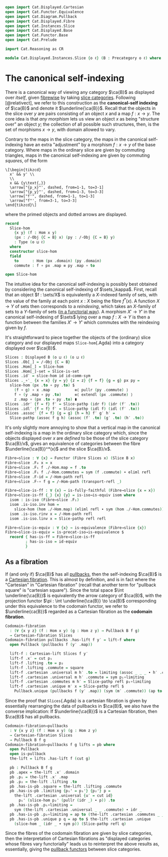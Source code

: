 ```agda
open import Cat.Displayed.Cartesian
open import Cat.Functor.Equivalence
open import Cat.Diagram.Pullback
open import Cat.Displayed.Fibre
open import Cat.Instances.Slice
open import Cat.Displayed.Base
open import Cat.Functor.Base
open import Cat.Prelude

import Cat.Reasoning as CR

module Cat.Displayed.Instances.Slice {o ℓ} (B : Precategory o ℓ) where
```

<!--
```agda
open Cartesian-fibration
open Cartesian-lift
open Displayed
open Cartesian
open Functor
open CR B
open /-Obj
```
-->

# The canonical self-indexing

There is a canonical way of viewing any category $\ca{B}$ as displayed
over _itself_, given [fibrewise] by taking [slice categories]. Following
[@relativect], we refer to this construction as the **canonical-self
indexing** of $\ca{B}$ and denote it $\underline{\ca{B}}$. Recall that
the objects in the slice over $y$ are pairs consisting of an object $x$
and a map $f : x \to y$. The core idea is that _any morphism_ lets us
view an object $x$ as being "structure over" an object $y$; the
collection of all possible such structures, then, is the set of
morphisms $x \to y$, with domain allowed to vary.

[fibrewise]: Cat.Displayed.Fibre.html
[slice categories]: Cat.Instances.Slice.html

Contrary to the maps in the slice category, the maps in the canonical
self-indexing have an extra "adjustment" by a morphism $f : x \to y$ of
the base category. Where maps in the ordinary slice are given by
commuting triangles, maps in the canonical self-indexing are given by
commuting _squares_, of the form

~~~{.quiver}
\[\begin{tikzcd}
  x' && y' \\
  \\
  x && {y\text{,}}
  \arrow["{p_x}"', dashed, from=1-1, to=3-1]
  \arrow["{p_y}"', dashed, from=1-3, to=3-3]
  \arrow["f'", dashed, from=1-1, to=1-3]
  \arrow["f"', from=3-1, to=3-3]
\end{tikzcd}\]
~~~

where the primed objects and dotted arrows are displayed.

```agda
record
  Slice-hom
    {x y} (f : Hom x y)
    (px : /-Obj {C = B} x) (py : /-Obj {C = B} y)
    : Type (o ⊔ ℓ)
  where
  constructor slice-hom
  field
    to      : Hom (px .domain) (py .domain)
    commute : f ∘ px .map ≡ py .map ∘ to

open Slice-hom
```

<!--
```agda
private unquoteDecl eqv = declare-record-iso eqv (quote Slice-hom)
```
-->

The intuitive idea for the canonical self-indexing is possibly best
obtained by considering the canonical self-indexing of $\sets_\kappa$.
First, recall that an object $f : \sets/X$ is equivalently a $X$-indexed
family of sets, with the value of the family at each point $x : X$ being
the fibre $f^*(x)$. A function $X \to Y$ of sets then corresponds to a
_reindexing_, which takes an $X$-family of sets to a $Y$-family of sets
([in a functorial way]). A morphism $X' \to Y'$ in the canonical
self-indexing of $\sets$ lying over a map $f : X \to Y$ is then a
function between the families $X' \to Y'$ which commutes with the
reindexing given by $f$.

[in a functorial way]: Cat.Instances.Slice.html#slices-of-sets

<!--
```agda
module _ {x y} {f g : Hom x y} {px : /-Obj x} {py : /-Obj y}
         {f′ : Slice-hom f px py} {g′ : Slice-hom g px py} where

  Slice-pathp : (p : f ≡ g) → (f′ .to ≡ g′ .to) → PathP (λ i → Slice-hom (p i) px py) f′ g′
  Slice-pathp p p′ i .to = p′ i
  Slice-pathp p p′ i .commute =
    is-prop→pathp
      (λ i → Hom-set _ _ (p i ∘ px .map) (py .map ∘ (p′ i)))
      (f′ .commute)
      (g′ .commute)
      i

module _ {x y} (f : Hom x y) (px : /-Obj x) (py : /-Obj y) where
  Slice-is-set : is-set (Slice-hom f px py)
  Slice-is-set = Iso→is-hlevel 2 eqv (hlevel 2)
    where open HLevel-instance
```
-->

It's straightforward to piece together the objects of the (ordinary)
slice category and our displayed maps `Slice-hom`{.Agda} into a category
displayed over $\ca{B}$.

```agda
Slices : Displayed B (o ⊔ ℓ) (o ⊔ ℓ)
Slices .Ob[_] = /-Obj {C = B}
Slices .Hom[_] = Slice-hom
Slices .Hom[_]-set = Slice-is-set
Slices .id′ = slice-hom id id-comm-sym
Slices ._∘′_ {x = x} {y = y} {z = z} {f = f} {g = g} px py =
  slice-hom (px .to ∘ py .to) $
    (f ∘ g) ∘ x .map           ≡⟨ pullr (py .commute) ⟩
    f ∘ (y .map ∘ py .to)      ≡⟨ extendl (px .commute) ⟩
    z .map ∘ (px .to ∘ py .to) ∎
Slices .idr′ {f = f} f′ = Slice-pathp (idr f) (idr (f′ .to))
Slices .idl′ {f = f} f′ = Slice-pathp (idl f) (idl (f′ .to))
Slices .assoc′ {f = f} {g = g} {h = h} f′ g′ h′ =
  Slice-pathp (assoc f g h) (assoc (f′ .to) (g′ .to) (h′ .to))
```

It's only slightly more annoying to show that a vertical map in the
canonical self-indexing is a map in the ordinary slice category which,
since the objects displayed over $x$ are _defined_ to be those of the
slice category $\ca{B}/x$, gives an equivalence of categories between
the fibre $\underline{\ca{B}}^*(x)$ and the slice $\ca{B}/x$.

```agda
Fibre→slice : ∀ {x} → Functor (Fibre Slices x) (Slice B x)
Fibre→slice .F₀ x = x
Fibre→slice .F₁ f ./-Hom.map = f .to
Fibre→slice .F₁ f ./-Hom.commutes = sym (f .commute) ∙ eliml refl
Fibre→slice .F-id = /-Hom-path refl
Fibre→slice .F-∘ f g = /-Hom-path (transport-refl _)

Fibre→slice-is-ff : ∀ {x} → is-fully-faithful (Fibre→slice {x = x})
Fibre→slice-is-ff {_} {x} {y} = is-iso→is-equiv isom where
  isom : is-iso (Fibre→slice .F₁)
  isom .is-iso.inv hom =
    slice-hom (hom ./-Hom.map) (eliml refl ∙ sym (hom ./-Hom.commutes))
  isom .is-iso.rinv x = /-Hom-path refl
  isom .is-iso.linv x = Slice-pathp refl refl

Fibre→slice-is-equiv : ∀ {x} → is-equivalence (Fibre→slice {x})
Fibre→slice-is-equiv = is-precat-iso→is-equivalence $
  record { has-is-ff = Fibre→slice-is-ff
         ; has-is-iso = id-equiv
         }
```

## As a fibration

If (and only if) $\ca{B}$ has all [pullbacks], then the self-indexing
$\ca{B}$ is a [Cartesian fibration]. This is almost by definition, and
is in fact where the "Cartesian" in "Cartesian fibration" (recall that
another term for "pullback square" is "cartesian square"). Since the
total space $\int \underline{\ca{B}}$ is equivalently the arrow category
of $\ca{B}$, with the projection functor $\pi : \int \underline{\ca{B}}
\to \ca{B}$ corresponding under this equivalence to the codomain
functor, we refer to $\underline{ca{B}}$ regarded as a Cartesian
fibration as the **codomain fibration**.

```agda
Codomain-fibration
  : (∀ {x y z} (f : Hom x y) (g : Hom z y) → Pullback B f g)
  → Cartesian-fibration Slices
Codomain-fibration pullbacks .has-lift f y′ = lift-f where
  open Pullback (pullbacks f (y′ .map))

  lift-f : Cartesian-lift Slices f y′
  lift-f .x′ = cut p₁
  lift-f .lifting .to = p₂
  lift-f .lifting .commute = square
  lift-f .cartesian .universal m h′ .to = limiting (assoc _ _ _ ∙ h′ .commute)
  lift-f .cartesian .universal m h′ .commute = sym p₁∘limiting
  lift-f .cartesian .commutes m h′ = Slice-pathp refl p₂∘limiting
  lift-f .cartesian .unique m′ x = Slice-pathp refl $
    Pullback.unique (pullbacks f (y′ .map)) (sym (m′ .commute)) (ap to x)
```

[pullbacks]: Cat.Diagram.Pullback.html
[Cartesian fibration]: Cat.Displayed.Cartesian.html

Since the proof that `Slices`{.Agda} is a cartesian fibration is given
by essentially rearranging the data of pullbacks in $\ca{B}$, we also
have the converse implication: If $\underline{\ca{B}}$ is a Cartesian
fibration, then $\ca{B}$ has all pullbacks.

```agda
Codomain-fibration→pullbacks
  : ∀ {x y z} (f : Hom x y) (g : Hom z y)
  → Cartesian-fibration Slices
  → Pullback B f g
Codomain-fibration→pullbacks f g lifts = pb where
  open Pullback
  open is-pullback
  the-lift = lifts .has-lift f (cut g)

  pb : Pullback B f g
  pb .apex = the-lift .x′ .domain
  pb .p₁ = the-lift .x′ .map
  pb .p₂ = the-lift .lifting .to
  pb .has-is-pb .square = the-lift .lifting .commute
  pb .has-is-pb .limiting {p₁' = p₁'} {p₂'} p =
    the-lift .cartesian .universal {u′ = cut id}
      p₁' (slice-hom p₂' (pullr (idr _) ∙ p)) .to
  pb .has-is-pb .p₁∘limiting =
    sym (the-lift .cartesian .universal _ _ .commute) ∙ idr _
  pb .has-is-pb .p₂∘limiting = ap to (the-lift .cartesian .commutes _ _)
  pb .has-is-pb .unique p q = ap to $ the-lift .cartesian .unique
    (slice-hom _ (idr _ ∙ sym p)) (Slice-pathp refl q)
```

Since the fibres of the codomain fibration are given by slice
categories, then the interpretation of Cartesian fibrations as
"displayed categories whose fibres vary functorially" leads us to
reinterpret the above results as, essentially, giving the [pullback
functors] between slice categories.

[pullback functors]: Cat.Functor.Pullback.html

